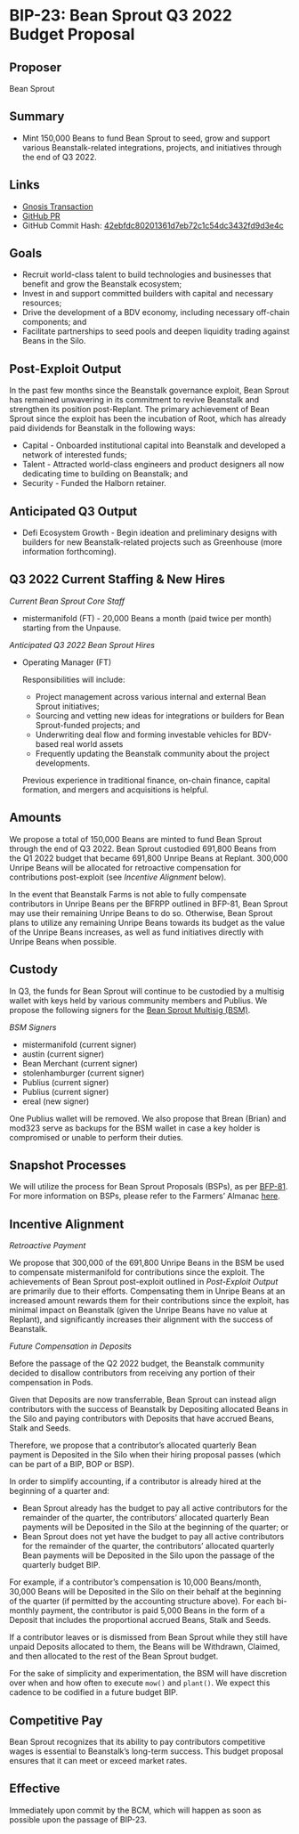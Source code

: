 # BIP-23: Bean Sprout Q3 2022 Budget Proposal

## Proposer

Bean Sprout

## Summary

* Mint 150,000 Beans to fund Bean Sprout to seed, grow and support various Beanstalk-related integrations, projects, and initiatives through the end of Q3 2022.

## Links

* [Gnosis Transaction](https://gnosis-safe.io/app/eth:0xa9bA2C40b263843C04d344727b954A545c81D043/transactions/multisig_0xa9bA2C40b263843C04d344727b954A545c81D043_0xdf2bd4aaa81f658a1d37f44c98a0a4e3de2ee573cf9b92df7f81fa0abf5560f0)
* [GitHub PR](https://github.com/BeanstalkFarms/Beanstalk/pull/79)
* GitHub Commit Hash: [42ebfdc80201361d7eb72c1c54dc3432fd9d3e4c](https://github.com/BeanstalkFarms/Beanstalk/commit/42ebfdc80201361d7eb72c1c54dc3432fd9d3e4c)

## Goals

* Recruit world-class talent to build technologies and businesses that benefit and grow the Beanstalk ecosystem;
* Invest in and support committed builders with capital and necessary resources;
* Drive the development of a BDV economy, including necessary off-chain components; and
* Facilitate partnerships to seed pools and deepen liquidity trading against Beans in the Silo.

## Post-Exploit Output

In the past few months since the Beanstalk governance exploit, Bean Sprout has remained unwavering in its commitment to revive Beanstalk and strengthen its position post-Replant. The primary achievement of Bean Sprout since the exploit has been the incubation of Root, which has already paid dividends for Beanstalk in the following ways: 

* Capital - Onboarded institutional capital into Beanstalk and developed a network of interested funds;
* Talent - Attracted world-class engineers and product designers all now dedicating time to building on Beanstalk; and
* Security - Funded the Halborn retainer.

## Anticipated Q3 Output

* Defi Ecosystem Growth - Begin ideation and preliminary designs with builders for new Beanstalk-related projects such as Greenhouse (more information forthcoming).

## Q3 2022 Current Staffing & New Hires

_Current Bean Sprout Core Staff_

* mistermanifold (FT) - 20,000 Beans a month (paid twice per month) starting from the Unpause.

_Anticipated Q3 2022 Bean Sprout Hires_

* Operating Manager (FT)

  Responsibilities will include: 

    * Project management across various internal and external Bean Sprout initiatives;
    * Sourcing and vetting new ideas for integrations or builders for Bean Sprout-funded projects; and
    * Underwriting deal flow and forming investable vehicles for BDV-based real world assets
    * Frequently updating the Beanstalk community about the project developments.

    Previous experience in traditional finance, on-chain finance, capital formation, and mergers and acquisitions is helpful.

## Amounts

We propose a total of 150,000 Beans are minted to fund Bean Sprout through the end of Q3 2022. Bean Sprout custodied 691,800 Beans from the Q1 2022 budget that became 691,800 Unripe Beans at Replant. 300,000 Unripe Beans will be allocated for retroactive compensation for contributions post-exploit (see _Incentive Alignment_ below). 

In the event that Beanstalk Farms is not able to fully compensate contributors in Unripe Beans per the BFRPP outlined in BFP-81, Bean Sprout may use their remaining Unripe Beans to do so. Otherwise, Bean Sprout plans to utilize any remaining Unripe Beans towards its budget as the value of the Unripe Beans increases, as well as fund initiatives directly with Unripe Beans when possible.

## Custody

In Q3, the funds for Bean Sprout will continue to be custodied by a multisig wallet with keys held by various community members and Publius. We propose the following signers for the [Bean Sprout Multisig (BSM)](https://docs.bean.money/governance/bean-sprout/bsm-dashboard).

_BSM Signers_

* mistermanifold (current signer)
* austin (current signer)
* Bean Merchant (current signer)
* stolenhamburger (current signer)
* Publius (current signer)
* Publius (current signer)
* ereal (new signer)

One Publius wallet will be removed. We also propose that Brean (Brian) and mod323 serve as backups for the BSM wallet in case a key holder is compromised or unable to perform their duties.

## Snapshot Processes

We will utilize the process for Bean Sprout Proposals (BSPs), as per [BFP-81](https://snapshot.org/#/beanstalkfarms.eth/proposal/0xa24c368f08093b8a5e27c0b3ae9296eb60272cddc8882434b02a86152d903e59). For more information on BSPs, please refer to the Farmers’ Almanac [here](https://docs.bean.money/governance/proposals#bsp).

## Incentive Alignment

_Retroactive Payment_

We propose that 300,000 of the 691,800 Unripe Beans in the BSM be used to compensate mistermanifold for contributions since the exploit. The achievements of Bean Sprout post-exploit outlined in _Post-Exploit Output_ are primarily due to their efforts. Compensating them in Unripe Beans at an increased amount rewards them for their contributions since the exploit, has minimal impact on Beanstalk (given the Unripe Beans have no value at Replant), and significantly increases their alignment with the success of Beanstalk.

_Future Compensation in Deposits_

Before the passage of the Q2 2022 budget, the Beanstalk community decided to disallow contributors from receiving any portion of their compensation in Pods.

Given that Deposits are now transferrable, Bean Sprout can instead align contributors with the success of Beanstalk by Depositing allocated Beans in the Silo and paying contributors with Deposits that have accrued Beans, Stalk and Seeds. 

Therefore, we propose that a contributor’s allocated quarterly Bean payment is Deposited in the Silo when their hiring proposal passes (which can be part of a BIP, BOP or BSP). 

In order to simplify accounting, if a contributor is already hired at the beginning of a quarter and:

* Bean Sprout already has the budget to pay all active contributors for the remainder of the quarter, the contributors’ allocated quarterly Bean payments will be Deposited in the Silo at the beginning of the quarter; or
* Bean Sprout does not yet have the budget to pay all active contributors for the remainder of the quarter, the contributors’ allocated quarterly Bean payments will be Deposited in the Silo upon the passage of the quarterly budget BIP. 

For example, if a contributor’s compensation is 10,000 Beans/month, 30,000 Beans will be Deposited in the Silo on their behalf at the beginning of the quarter (if permitted by the accounting structure above). For each bi-monthly payment, the contributor is paid 5,000 Beans in the form of a Deposit that includes the proportional accrued Beans, Stalk and Seeds.

If a contributor leaves or is dismissed from Bean Sprout while they still have unpaid Deposits allocated to them, the Beans will be Withdrawn, Claimed, and then allocated to the rest of the Bean Sprout budget.

For the sake of simplicity and experimentation, the BSM will have discretion over when and how often to execute `mow()` and `plant()`. We expect this cadence to be codified in a future budget BIP.

## Competitive Pay

Bean Sprout recognizes that its ability to pay contributors competitive wages is essential to Beanstalk’s long-term success. This budget proposal ensures that it can meet or exceed market rates.

## Effective

Immediately upon commit by the BCM, which will happen as soon as possible upon the passage of BIP-23.
